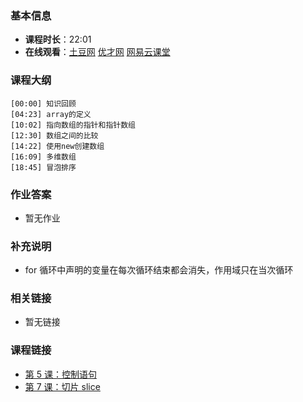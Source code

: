 <!--
author: vincent.tian
date: 2016-02-06
title: 第 6 课：数组 array
tags: go语言,programing
head: http://blog.tianpl.com/blog/img/avatar_640_640.jpeg
category: go编程基础
status: publish
summary: 《Go编程基础》是一套针对 Google 出品的 Go 语言的视频语音教程，主要面向新手级别的学习者。
-->

### 基本信息

- **课程时长**：22:01
- **在线观看**：[土豆网](http://www.tudou.com/programs/view/U5Z-jEZ_BR0/) [优才网](http://www.ucai.cn/course/chapter/69/3210/4560) [网易云课堂](http://study.163.com/course/courseLearn.htm?courseId=306002#/learn/video?lessonId=421017&courseId=306002)

### 课程大纲

	[00:00] 知识回顾
	[04:23] array的定义
	[10:02] 指向数组的指针和指针数组
	[12:30] 数组之间的比较
	[14:22] 使用new创建数组
	[16:09] 多维数组
	[18:45] 冒泡排序
	
### 作业答案

- 暂无作业

### 补充说明

- for 循环中声明的变量在每次循环结束都会消失，作用域只在当次循环

### 相关链接

- 暂无链接

### 课程链接

- [第 5 课：控制语句](lecture5.html)
- [第 7 课：切片 slice](lecture7.html)